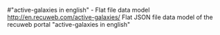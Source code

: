 #"active-galaxies in english" - Flat file data model
http://en.recuweb.com/active-galaxies/
Flat JSON file data model of the recuweb portal "active-galaxies in english"
